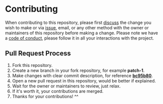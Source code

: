 # Contributing

When contributing to this repository, please first [discuss](https://github.com/ConnerWill/dotfiles/discussions)
the change you wish to make or via [issue](https://github.com/ConnerWill/dotfiles/issue), email, or any other
method with the owner or maintainers of this repository before making a change. Please note we have a
[code of conduct](./CODE_OF_CONDUCT.md), please follow it in all your interactions with the project.

## Pull Request Process

1. Fork this repository.
2. Create a new branch in your fork repository, for example **patch-1**.
3. Make changes with clear commit description, for reference
   [**bc95b80**](https://github.com/ConnerWill/dotfiles/commit/bc95b80d789b11287c6ab53f99fd552e678b2643.patch).
4. Open a new pull request in this repository, would be better if explained.
5. Wait for the owner or maintainers to review, just relax.
6. If it's worth it, your contributions are merged.
7. Thanks for your contributions! ^^
